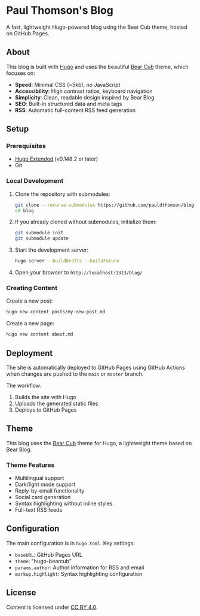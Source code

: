 # Paul Thomson's Blog

A fast, lightweight Hugo-powered blog using the Bear Cub theme, hosted on GitHub Pages.

## About

This blog is built with [Hugo](https://gohugo.io/) and uses the beautiful [Bear Cub](https://github.com/clente/hugo-bearcub) theme, which focuses on:

- **Speed**: Minimal CSS (~5kb), no JavaScript
- **Accessibility**: High contrast ratios, keyboard navigation
- **Simplicity**: Clean, readable design inspired by Bear Blog
- **SEO**: Built-in structured data and meta tags
- **RSS**: Automatic full-content RSS feed generation

## Setup

### Prerequisites
- [Hugo Extended](https://gohugo.io/installation/) (v0.148.2 or later)
- Git

### Local Development

1. Clone the repository with submodules:
   ```bash
   git clone --recurse-submodules https://github.com/pauldthomson/blog.git
   cd blog
   ```

2. If you already cloned without submodules, initialize them:
   ```bash
   git submodule init
   git submodule update
   ```

3. Start the development server:
   ```bash
   hugo server --buildDrafts --buildFuture
   ```

4. Open your browser to `http://localhost:1313/blog/`

### Creating Content

Create a new post:
```bash
hugo new content posts/my-new-post.md
```

Create a new page:
```bash
hugo new content about.md
```

## Deployment

The site is automatically deployed to GitHub Pages using GitHub Actions when changes are pushed to the `main` or `master` branch.

The workflow:
1. Builds the site with Hugo
2. Uploads the generated static files
3. Deploys to GitHub Pages

## Theme

This blog uses the [Bear Cub](https://github.com/clente/hugo-bearcub) theme for Hugo, a lightweight theme based on Bear Blog.

### Theme Features
- Multilingual support
- Dark/light mode support
- Reply-by-email functionality
- Social card generation
- Syntax highlighting without inline styles
- Full-text RSS feeds

## Configuration

The main configuration is in `hugo.toml`. Key settings:
- `baseURL`: GitHub Pages URL
- `theme`: "hugo-bearcub"
- `params.author`: Author information for RSS and email
- `markup.highlight`: Syntax highlighting configuration

## License

Content is licensed under [CC BY 4.0](https://creativecommons.org/licenses/by/4.0/).